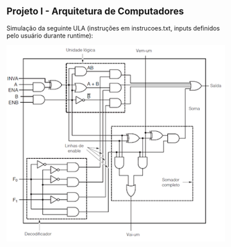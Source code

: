 ## Projeto I - Arquitetura de Computadores

Simulação da seguinte ULA (instruções em instrucoes.txt, inputs definidos pelo usuário durante runtime):

![image](image.png)